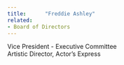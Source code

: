 ```yaml
---
title:      "Freddie Ashley"
related:
- Board of Directors
---
```


Vice President - Executive Committee\
Artistic Director, Actor’s Express
